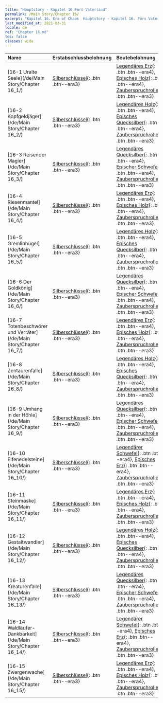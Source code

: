 ```yaml
---
title: "Hauptstory - Kapitel 16 Fürs Vaterland"
permalink: /Main Story/Chapter 16/
excerpt: "Kapitel 16. Era of Chaos  Hauptstory - Kapitel 16. Fürs Vaterland"
last_modified_at: 2021-03-31
locale: de
ref: "Chapter 16.md"
toc: false
classes: wide
---
```


  | Name |  Erstabschlussbelohnung | Beutebelohnung |
  |:------------|:------------|:------------| 
  | [16-1 Uralte Seele](/de/Main Story/Chapter 16_1/) | [Silberschlüssel](/de/Items/con_693/){: .btn .btn--era3} | [Legendäres Erz](/de/Items/mat_54/){: .btn .btn--era4}, [Episches Holz](/de/Items/mat_48/){: .btn .btn--era4}, [Zauberspruchrollen](/de/Items/con_694/){: .btn .btn--era3} |
  | [16-2 Kopfgeldjäger](/de/Main Story/Chapter 16_2/) | [Silberschlüssel](/de/Items/con_693/){: .btn .btn--era3} | [Legendäres Holz](/de/Items/mat_55/){: .btn .btn--era4}, [Episches Quecksilber](/de/Items/mat_49/){: .btn .btn--era4}, [Zauberspruchrollen](/de/Items/con_694/){: .btn .btn--era3} |
  | [16-3 Reisender Magier](/de/Main Story/Chapter 16_3/) | [Silberschlüssel](/de/Items/con_693/){: .btn .btn--era3} | [Legendäres Quecksilber](/de/Items/mat_56/){: .btn .btn--era4}, [Epischer Schwefel](/de/Items/mat_50/){: .btn .btn--era4}, [Zauberspruchrollen](/de/Items/con_694/){: .btn .btn--era3} |
  | [16-4 Riesenmantel](/de/Main Story/Chapter 16_4/) | [Silberschlüssel](/de/Items/con_693/){: .btn .btn--era3} | [Legendäres Erz](/de/Items/mat_54/){: .btn .btn--era4}, [Episches Holz](/de/Items/mat_48/){: .btn .btn--era4}, [Zauberspruchrollen](/de/Items/con_694/){: .btn .btn--era3} |
  | [16-5 Gremlinhügel](/de/Main Story/Chapter 16_5/) | [Silberschlüssel](/de/Items/con_693/){: .btn .btn--era3} | [Legendäres Holz](/de/Items/mat_55/){: .btn .btn--era4}, [Episches Quecksilber](/de/Items/mat_49/){: .btn .btn--era4}, [Zauberspruchrollen](/de/Items/con_694/){: .btn .btn--era3} |
  | [16-6 Der Goldkönig](/de/Main Story/Chapter 16_6/) | [Silberschlüssel](/de/Items/con_693/){: .btn .btn--era3} | [Legendäres Quecksilber](/de/Items/mat_56/){: .btn .btn--era4}, [Epischer Schwefel](/de/Items/mat_50/){: .btn .btn--era4}, [Zauberspruchrollen](/de/Items/con_694/){: .btn .btn--era3} |
  | [16-7 Totenbeschwörer und Verräter](/de/Main Story/Chapter 16_7/) | [Silberschlüssel](/de/Items/con_693/){: .btn .btn--era3} | [Legendäres Erz](/de/Items/mat_54/){: .btn .btn--era4}, [Episches Holz](/de/Items/mat_48/){: .btn .btn--era4}, [Zauberspruchrollen](/de/Items/con_694/){: .btn .btn--era3} |
  | [16-8 Zentaurenfalle](/de/Main Story/Chapter 16_8/) | [Silberschlüssel](/de/Items/con_693/){: .btn .btn--era3} | [Legendäres Holz](/de/Items/mat_55/){: .btn .btn--era4}, [Episches Quecksilber](/de/Items/mat_49/){: .btn .btn--era4}, [Zauberspruchrollen](/de/Items/con_694/){: .btn .btn--era3} |
  | [16-9 Umhang in der Höhle](/de/Main Story/Chapter 16_9/) | [Silberschlüssel](/de/Items/con_693/){: .btn .btn--era3} | [Legendäres Quecksilber](/de/Items/mat_56/){: .btn .btn--era4}, [Epischer Schwefel](/de/Items/mat_50/){: .btn .btn--era4}, [Zauberspruchrollen](/de/Items/con_694/){: .btn .btn--era3} |
  | [16-10 Elfenedelsteine](/de/Main Story/Chapter 16_10/) | [Silberschlüssel](/de/Items/con_693/){: .btn .btn--era3} | [Legendärer Schwefel](/de/Items/mat_57/){: .btn .btn--era4}, [Episches Erz](/de/Items/mat_47/){: .btn .btn--era4}, [Zauberspruchrollen](/de/Items/con_694/){: .btn .btn--era3} |
  | [16-11 Steinmaske](/de/Main Story/Chapter 16_11/) | [Silberschlüssel](/de/Items/con_693/){: .btn .btn--era3} | [Legendäres Erz](/de/Items/mat_54/){: .btn .btn--era4}, [Episches Holz](/de/Items/mat_48/){: .btn .btn--era4}, [Zauberspruchrollen](/de/Items/con_694/){: .btn .btn--era3} |
  | [16-12 Gestaltwandler](/de/Main Story/Chapter 16_12/) | [Silberschlüssel](/de/Items/con_693/){: .btn .btn--era3} | [Legendäres Holz](/de/Items/mat_55/){: .btn .btn--era4}, [Episches Quecksilber](/de/Items/mat_49/){: .btn .btn--era4}, [Zauberspruchrollen](/de/Items/con_694/){: .btn .btn--era3} |
  | [16-13 Kreaturenfalle](/de/Main Story/Chapter 16_13/) | [Silberschlüssel](/de/Items/con_693/){: .btn .btn--era3} | [Legendäres Quecksilber](/de/Items/mat_56/){: .btn .btn--era4}, [Epischer Schwefel](/de/Items/mat_50/){: .btn .btn--era4}, [Zauberspruchrollen](/de/Items/con_694/){: .btn .btn--era3} |
  | [16-14 Waldläufer-Dankbarkeit](/de/Main Story/Chapter 16_14/) | [Silberschlüssel](/de/Items/con_693/){: .btn .btn--era3} | [Legendärer Schwefel](/de/Items/mat_57/){: .btn .btn--era4}, [Episches Erz](/de/Items/mat_47/){: .btn .btn--era4}, [Zauberspruchrollen](/de/Items/con_694/){: .btn .btn--era3} |
  | [16-15 Zwergenwache](/de/Main Story/Chapter 16_15/) | [Silberschlüssel](/de/Items/con_693/){: .btn .btn--era3} | [Legendäres Erz](/de/Items/mat_54/){: .btn .btn--era4}, [Episches Holz](/de/Items/mat_48/){: .btn .btn--era4}, [Zauberspruchrollen](/de/Items/con_694/){: .btn .btn--era3} |
